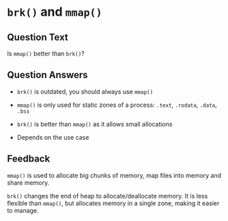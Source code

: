 # `brk()` and `mmap()`

## Question Text

Is `mmap()` better than `brk()`?

## Question Answers

- `brk()` is outdated, you should always use `mmap()`

- `mmap()` is only used for static zones of a process: `.text`, `.rodata`, `.data`, `.bss`

- `brk()` is better than `mmap()` as it allows small allocations

- Depends on the use case

## Feedback

`mmap()` is used to allocate big chunks of memory, map files into memory and share memory.

`brk()` changes the end of heap to allocate/deallocate memory.
It is less flexible than `mmap()`, but allocates memory in a single zone, making it easier to manage.
